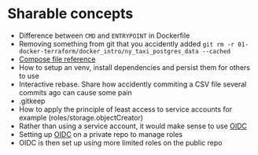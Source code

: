 # Sharable concepts

- Difference between `CMD` and `ENTRYPOINT` in Dockerfile
- Removing something from git that you accidently added `git rm -r 01-docker-terraform/docker_intro/ny_taxi_postgres_data --cached`
- [Compose file reference](https://docs.docker.com/reference/compose-file/)
- How to setup an venv, install dependencies and persist them for others to use
- Interactive rebase. Share how accidently commiting a CSV file several commits ago can cause some pain
- .gitkeep
- How to apply the principle of least access to service accounts
 for example (roles/storage.objectCreator)
 - Rather than using a service account, it would make sense to use [OIDC](https://docs.github.com/en/actions/security-for-github-actions/security-hardening-your-deployments/about-security-hardening-with-openid-connect#defining-trust-conditions-on-cloud-roles-using-oidc-claims)
 - Setting up [OIDC](https://github.com/google-github-actions/auth) on a private repo to manage roles 
 - OIDC is then set up using more limited roles on the public repo 